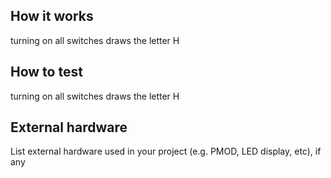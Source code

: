 <!---

This file is used to generate your project datasheet. Please fill in the information below and delete any unused
sections.

You can also include images in this folder and reference them in the markdown. Each image must be less than
512 kb in size, and the combined size of all images must be less than 1 MB.
-->

## How it works

turning on all switches draws the letter H

## How to test

turning on all switches draws the letter H

## External hardware

List external hardware used in your project (e.g. PMOD, LED display, etc), if any
